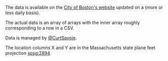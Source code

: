 The data is available on the [City of Boston's website](https://data.cityofboston.gov/Public-Safety/Crime-Incident-Reports/7cdf-6fgx) updated on a (more or less daily basis).

The actual data is an array of arrays with the inner array roughly corresponding to a row in a CSV.

Data is managed by [@CurtSavoie](https://github.com/CurtSavoie).

The location columns X and Y are in the Massachusetts state plane feet projection [spsg:2894](http://spatialreference.org/ref/epsg/2894/)
